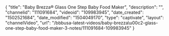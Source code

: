 {
    "title": "Baby Brezza&reg; Glass One Step Baby Food Maker",
    "description": "",
    "channelid": "111091684",
    "videoid": "109983945",
    "date_created": "1502521684",
    "date_modified": "1504049170",
    "type": "captivate",
    "layout": "channelVideo",
    "url": "\/bbbusa-latest-videos\/baby-brezza\u00c2-glass-one-step-baby-food-maker-3-notes\/111091684-109983945"
}